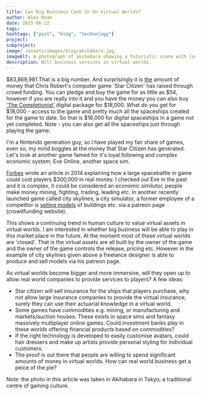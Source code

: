 ```yaml
---
title: Can Big Business Cash In On Virtual Worlds?
author: Alex Roan
date: 2015-06-22
tags: 
hashtags: ["post", "blog", "technology"]
project: 
subproject:
image: /assets/images/blog/akihabara.jpg
imageAlt: A photograph of akihabara showing a futuristic scene with large buildings with lights and an overhead train.
description: Will business services in virtual worlds.
---
```


$83,869,981 That is a big number. And surprisingly it is [the](https://robertsspaceindustries.com/funding-goals) amount of money that Chris Robert's computer game 'Star Citizen' has raised through crowd funding. You can pledge and buy the game for as little as $54, however if you are really into it and you have the money you can also buy ['The Completionist'](https://robertsspaceindustries.com/pledge/Combos/The-Completionist-Digital) digital package for $18,000. What do you get for $18,000 - access to the game and pretty much all the spaceships created for the game to date. So that is $18,000 for digital spaceships in a game not yet completed. Note - you can also get all the spaceships just through playing the game.

I'm a Nintendo generation guy, so I have played my fair share of games, even so, my mind boggles at the money that Star Citizen has generated. Let's look at another game famed for it's loyal following and complex economic system; Eve Online, another space sim.

[Forbes](http://www.forbes.com/sites/erikkain/2014/01/29/massive-eve-online-battle-could-cost-500000-in-real-money/) wrote an article in 2014 explaining how a large spacebattle in game could cost players $300,000 in real money. I checked out Eve in the past and it is complex, it could be considered an economic similutor, people make money mining, fighting, trading, leading etc. In another recently launched game called city skylines; a city simulator, a former employee of a competitor is [selling models](http://gamerant.com/simcity-cities-skyline-patreon-sell-building-models/) of buildings etc. via a patreon page (crowdfunding website).

This shows a continuing trend in human culture to value virtual assets in virtual worlds. I am interested in whether big business will be able to play in this market place in the future. At the moment most of these virtual worlds are 'closed'. That is the virtual assets are all built by the owner of the game and the owner of the game controls the release, pricing etc. However in the example of city skylines given above a freelance designer is able to produce and sell models via his patreon page.

As virtual worlds become bigger and more immersive, will they open up to allow real world companies to provide services to players? A few ideas:

- Star citizen will sell insurance for the ships that players purchase, why not allow large insurance companies to provide the virtual insurance, surely they can use their actuarial knowledge in a virtual world.
- Some games have commodities e.g. mining, or manufacturing and markets/auction houses. These exists in space sims and fantasy massively multiplayer online games. Could investment banks play in these worlds offering financial products based on commodities?
- If the right technology is developed to easily customise avatars, could hair dressers and make up artists provide personal styling for individual customers.
- The proof is out there that people are willing to spend significant amounts of money in virtual worlds. How can real world business get a peice of the pie?

Note: the photo in this article was taken in Akihabara in Tokyo; a traditional centre of gaming culture.

